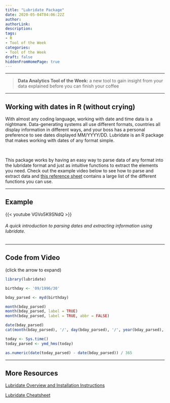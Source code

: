 ```yaml
---
title: "Lubridate Package"
date: 2020-05-04T04:06:22Z
author:
authorLink:
description:
tags:
- R
- Tool of the Week
categories:
- Tool of the Week
draft: false
hiddenFromHomePage: true
---
```


***
> **Data Analytics Tool of the Week:** a new tool to gain insight from your data explained before you can finish your coffee

***
## Working with dates in R (without crying)

With almost any coding language, working with date and time data is a nightmare.
Data-generating systems all use different formats, countries all display information in different ways, and your boss has a personal preference to see dates displayed MM/YYYY/DD.
Lubridate is an R package that makes working with dates of any format simple.

&nbsp;

This package works by having an easy way to parse data of any format into the lubridate format and just as intuitive functions to extract the elements you need.
Check out the example video below to see how to parse and extract data and [this reference sheet](https://lubridate.tidyverse.org/reference/index.html) contains a large list of the different functions you can use.

***
## Example

{{< youtube VGVo5K9SNdQ >}}

###### A quick introduction to parsing dates and extracting information using lubridate.

***
## Code from Video 
(click the arrow to expand)

```R
library(lubridate)

birthday <- '09/1996/30'

bday_parsed <- myd(birthday)

month(bday_parsed)
month(bday_parsed, label = TRUE)
month(bday_parsed, label = TRUE, abbr = FALSE)

date(bday_parsed)
cat(month(bday_parsed), '/', day(bday_parsed), '/', year(bday_parsed), sep = '')

today <- Sys.time()
today_parsed <- ymd_hms(today)

as.numeric(date(today_parsed) - date(bday_parsed)) / 365
```

***
## More Resources

[Lubridate Overview and Installation Instructions](https://lubridate.tidyverse.org)

[Lubridate Cheatsheet](https://rawgit.com/rstudio/cheatsheets/master/lubridate.pdf)